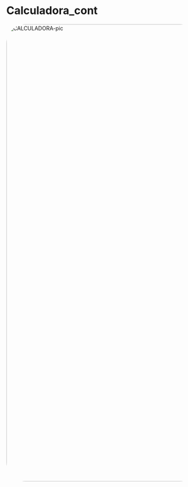 # Calculadora_cont
 <img align="right" alt="CALCULADORA-pic" height="1200" style="border-radius:50px;" src="https://github.com/JVOA02/Calculadora_cont/blob/main/CALCULADORA_FOTO_1.PNG">
